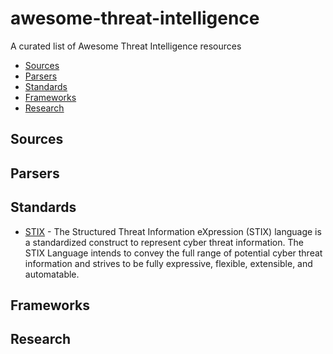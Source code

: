 # awesome-threat-intelligence
A curated list of Awesome Threat Intelligence resources

- [Sources](#sources)
- [Parsers](#parsers)
- [Standards](#standards)
- [Frameworks](#frameworks)
- [Research](#research)


## Sources

## Parsers

## Standards

* [STIX](http://stixproject.github.io/) - The Structured Threat Information eXpression (STIX) language is a standardized construct to represent cyber threat information. 
The STIX Language intends to convey the full range of potential cyber threat information and strives to be fully expressive, flexible, extensible, and automatable. 

## Frameworks

## Research